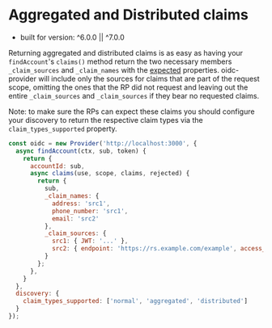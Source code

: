# Aggregated and Distributed claims

- built for version: ^6.0.0 || ^7.0.0

Returning aggregated and distributed claims is as easy as having your `findAccount`'s `claims()`
method return the two necessary members `_claim_sources` and `_claim_names` with the
[expected](https://openid.net/specs/openid-connect-core-1_0.html#AggregatedDistributedClaims)
properties. oidc-provider will include only the sources for claims that are part of the request
scope, omitting the ones that the RP did not request and leaving out the entire `_claim_sources` and
`_claim_sources` if they bear no requested claims.

Note: to make sure the RPs can expect these claims you should configure your discovery to return
the respective claim types via the `claim_types_supported` property.

```js
const oidc = new Provider('http://localhost:3000', {
  async findAccount(ctx, sub, token) {
    return {
      accountId: sub,
      async claims(use, scope, claims, rejected) {
        return {
          sub,
          _claim_names: {
            address: 'src1',
            phone_number: 'src1',
            email: 'src2'
          },
          _claim_sources: {
            src1: { JWT: '...' },
            src2: { endpoint: 'https://rs.example.com/example', access_token: 'ksj3n283dke' }
          }
        };
      },
    }
  },
  discovery: {
    claim_types_supported: ['normal', 'aggregated', 'distributed']
  }
});
```
